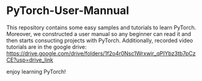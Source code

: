 # PyTorch-User-Mannual

This repository contains some easy samples and tutorials to learn PyTorch. Moreover, we constructed a user manual so any beginner can read it and then starts consucting projects with PyTorch. 
Additionally, recorded video tutorials are in the google drive: https://drive.google.com/drive/folders/1f2o4r0Nsc1Wrxwir_qPIYbz3tb7pCzCE?usp=drive_link

enjoy learning PyTorch!
